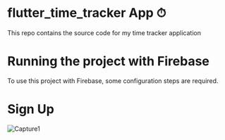 # flutter_time_tracker App ⏱

This repo contains the source code for my time tracker application


# Running the project with Firebase
To use this project with Firebase, some configuration steps are required.


# Sign Up

![Capture1](https://user-images.githubusercontent.com/64424930/117605330-10700980-b175-11eb-9dd1-6ee67c28cec9.png)




